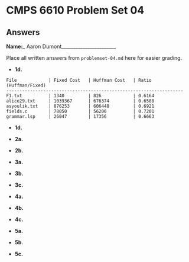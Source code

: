 # CMPS 6610 Problem Set 04
## Answers

**Name:**_ Aaron Dumont_______________________


Place all written answers from `problemset-04.md` here for easier grading.




- **1d.**
```
File            | Fixed Cost   | Huffman Cost   | Ratio (Huffman/Fixed)
-------------------------------------------------------------------
F1.txt          | 1340         | 826            | 0.6164
alice29.txt     | 1039367      | 676374         | 0.6508
asyoulik.txt    | 876253       | 606448         | 0.6921
fields.c        | 78050        | 56206          | 0.7201
grammar.lsp     | 26047        | 17356          | 0.6663
```


- **1d.**





- **2a.**




- **2b.**




- **3a.**



- **3b.**




- **3c.**



- **4a.**



- **4b.**




- **4c.**


- **5a.**



- **5b.**




- **5c.**
